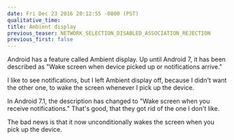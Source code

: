 ```yaml
---
date: Fri Dec 23 2016 20:12:55 -0800 (PST)
qualitative_time: 
title: Ambient display
previous_teaser: NETWORK_SELECTION_DISABLED_ASSOCIATION_REJECTION
previous_first: false
---
```

Android has a feature called Ambient display.
Up until Android 7, it has been described as "Wake screen when device picked up or notifications arrive."

I like to see notifications, but I left Ambient display off, because I didn't want the other one, to wake the screen whenever I pick up the device.

In Android 7.1, the description has changed to "Wake screen when you receive notifications."
That's good, that they got rid of the one I don't like.

The bad news is that it now unconditionally wakes the screen when you pick up the device.
